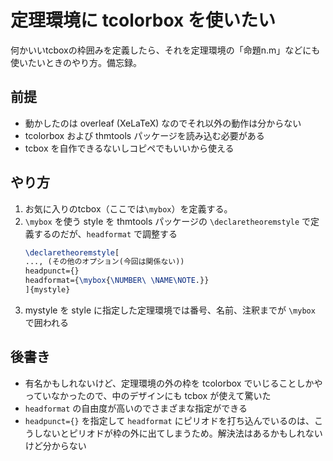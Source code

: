 # 定理環境に tcolorbox を使いたい
何かいいtcboxの枠囲みを定義したら、それを定理環境の「命題n.m」などにも使いたいときのやり方。備忘録。

## 前提
- 動かしたのは overleaf (XeLaTeX) なのでそれ以外の動作は分からない
- tcolorbox および thmtools パッケージを読み込む必要がある
- tcbox を自作できるないしコピペでもいいから使える

## やり方
1. お気に入りのtcbox（ここでは`\mybox`）を定義する。
2. `\mybox` を使う style を thmtools パッケージの `\declaretheoremstyle` で定義するのだが、`headformat` で調整する
   ```tex
   \declaretheoremstyle[
   ..., (その他のオプション(今回は関係ない))
   headpunct={}
   headformat={\mybox{\NUMBER\ \NAME\NOTE.}}
   ]{mystyle}
3. mystyle を style に指定した定理環境では番号、名前、注釈までが `\mybox` で囲われる

## 後書き
- 有名かもしれないけど、定理環境の外の枠を tcolorbox でいじることしかやっていなかったので、中のデザインにも tcbox が使えて驚いた
- `headformat` の自由度が高いのでさまざまな指定ができる
- `headpunct={}` を指定して `headformat` にピリオドを打ち込んでいるのは、こうしないとピリオドが枠の外に出てしまうため。解決法はあるかもしれないけど分からない
